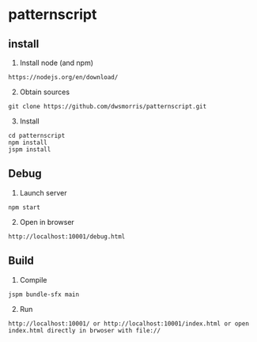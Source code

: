 # patternscript

## install

1) Install node (and npm)
```
https://nodejs.org/en/download/
```
2) Obtain sources
```
git clone https://github.com/dwsmorris/patternscript.git
```
3) Install
```
cd patternscript
npm install
jspm install
```
## Debug

1) Launch server
```
npm start
```
2) Open in browser
```
http://localhost:10001/debug.html
```
## Build

1) Compile
```
jspm bundle-sfx main
```
2) Run
```
http://localhost:10001/ or http://localhost:10001/index.html or open index.html directly in brwoser with file://
```
